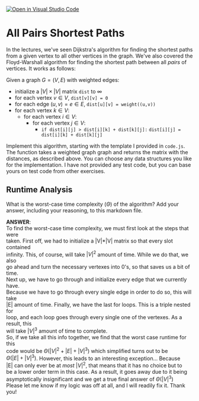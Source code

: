 [![Open in Visual Studio Code](https://classroom.github.com/assets/open-in-vscode-718a45dd9cf7e7f842a935f5ebbe5719a5e09af4491e668f4dbf3b35d5cca122.svg)](https://classroom.github.com/online_ide?assignment_repo_id=12679744&assignment_repo_type=AssignmentRepo)
# All Pairs Shortest Paths

In the lectures, we've seen Dijkstra's algorithm for finding the shortest paths
from a given vertex to all other vertices in the graph. We've also covered the
Floyd-Warshall algorithm for finding the shortest path between all *pairs* of
vertices. It works as follows:

Given a graph $G = (V, E)$ with weighted edges:
- initialize a $|V|\times|V|$ matrix `dist` to $\infty$
- for each vertex $v \in V$, `dist[v][v] = 0`
- for each edge $(u,v) = e \in E$, `dist[u][v] = weight((u,v))`
- for each vertex $k\in V$:
    - for each vertex $i\in V$:
        - for each vertex $j\in V$:
            - `if dist[i][j] > dist[i][k] + dist[k][j]:`
              `dist[i][j] = dist[i][k] + dist[k][j]`

Implement this algorithm, starting with the template I provided in `code.js`.
The function takes a weighted graph graph and returns the matrix with the
distances, as described above. You can choose any data structures you like for
the implementation. I have not provided any test code, but you can base yours on
test code from other exercises.

## Runtime Analysis

What is the worst-case time complexity ($\Theta$) of the algorithm? Add your
answer, including your reasoning, to this markdown file.  

**ANSWER**:  
To find the worst-case time complexity, we must first look at the steps that were  
taken. First off, we had to initialize a |V|*|V| matrix so that every slot contained  
infinity. This, of course, will take $|V|^2$ amount of time. While we do that, we also  
go ahead and turn the necessary vertexes into 0's, so that saves us a bit of time.  
Next up, we have to go through and initialize every edge that we currently have.  
Because we have to go through every single edge in order to do so, this will take  
|E| amount of time. Finally, we have the last for loops. This is a triple nested for  
loop, and each loop goes through every single one of the vertexes. As a result, this  
will take $|V|^3$ amount of time to complete.  
So, if we take all this info together, we find that the worst case runtime for this  
code would be $\Theta(|V|^2 + |E| + |V|^3)$ which simplified turns out to be  
$\Theta(|E| + |V|^3)$. However, this leads to an interesting exception... Because  
|E| can only ever be at *most* $|V|^2$, that means that it has no choice but to  
be a lower order term in this case. As a result, it goes away due to it being  
asymptotically insignificant and we get a true final answer of $\Theta(|V|^3)$  
Please let me know if my logic was off at all, and I will readily fix it. Thank you!
